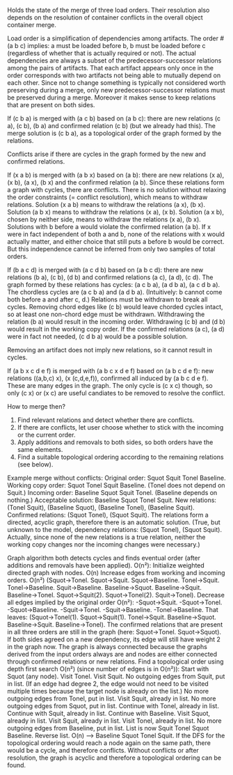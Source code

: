 Holds the state of the merge of three load orders. Their resolution also depends on the resolution of container conflicts in the overall object container merge.

Load order is a simplification of dependencies among artifacts. The order #(a b c) implies: a must be loaded before b, b must be loaded before c (regardless of whether that is actually required or not). The actual dependencies are always a subset of the predecessor-successor relations among the pairs of artifacts. That each artifact appears only once in the order corresponds with two artifacts not being able to mutually depend on each other. Since not to change something is typically not considered worth preserving during a merge, only new predecessor-successor relations must be preserved during a merge. Moreover it makes sense to keep relations that are present on both sides.

If (c b a) is merged with (a c b) based on (a b c): there are new relations (c a), (c b), (b a) and confirmed relation (c b) (but we already had this).
The merge solution is (c b a), as a topological order of the graph formed by the relations.

Conflicts arise if there are cycles in the graph formed by the new and confirmed relations.

If (x a b) is merged with (a b x) based on (a b): there are new relations (x a), (x b), (a x), (b x) and the confirmed relation (a b). Since these relations form a graph with cycles, there are conflicts.
There is no solution without relaxing the order constraints (= conflict resolution), which means to withdraw relations.
Solution (x a b) means to withdraw the relations (a x), (b x).
Solution (a b x) means to withdraw the relations (x a), (x b).
Solution (a x b), chosen by neither side, means to withdraw the relations (x a), (b x).
Solutions with b before a would violate the confirmed relation (a b).
If x were in fact independent of both a and b, none of the relations with x would actually matter, and either choice that still puts a before b would be correct. But this independence cannot be inferred from only two samples of total orders.

If (b a c d) is merged with (a c d b) based on (a b c d): there are new relations (b a), (c b), (d b) and confirmed relations (a c), (a d), (c d). The graph formed by these relations has cycles: (a c b a), (a d b a), (a c d b a). The chordless cycles are (a c b a) and (a d b a). (Intuitively: b cannot come both before a and after c, d.) Relations must be withdrawn to break all cycles. Removing chord edges like (c b) would leave chorded cycles intact, so at least one non-chord edge must be withdrawn. Withdrawing the relation (b a) would result in the incoming order. Withdrawing (c b) and (d b) would result in the working copy order. If the confirmed relations (a c), (a d) were in fact not needed, (c d b a) would be a possible solution.

Removing an artifact does not imply new relations, so it cannot result in cycles.

If (a b x c d e f) is merged with (a b c x d e f) based on (a b c d e f): new relations ((a,b,c) x), (x (c,d,e,f)), confirmed all induced by (a b c d e f). These are many edges in the graph. The only cycle is (c x c) though, so only (c x) or (x c) are useful candiates to be removed to resolve the conflict.

How to merge then?
1. Find relevant relations and detect whether there are conflicts.
2. If there are conflicts, let user choose whether to stick with the incoming or the current order.
3. Apply additions and removals to both sides, so both orders have the same elements.
4. Find a suitable topological ordering according to the remaining relations (see below).

Example merge without conflicts:
Original order: Squot Squit Tonel Baseline.
Working copy order: Squot Tonel Squit Baseline. (Tonel does not depend on Squit.)
Incoming order: Baseline Squot Squit Tonel. (Baseline depends on nothing.)
Acceptable solution: Baseline Squot Tonel Squit.
New relations: (Tonel Squit), (Baseline Squot), (Baseline Tonel), (Baseline Squit).
Confirmed relations: (Squot Tonel), (Squot Squit).
The relations form a directed, acyclic graph, therefore there is an automatic solution.
(True, but unknown to the model, dependency relations: (Squot Tonel), (Squot Squit). Actually, since none of the new relations is a true relation, neither the working copy changes nor the incoming changes were necessary.)

Graph algorithm both detects cycles and finds eventual order (after additions and removals have been applied). O(n²):
Initialize weighted directed graph with nodes. O(n)
Increase edges from working and incoming orders. O(n²)
	(Squot->Tonel. Squot->Squit. Squot->Baseline. Tonel->Squit. Tonel->Baseline. Squit->Baseline.
	Baseline->Squot. Baseline->Squit. Baseline->Tonel. Squot->Squit(2). Squot->Tonel(2). Squit->Tonel).
Decrease all edges implied by the original order O(n²):
	-Squot->Squit. -Squot->Tonel. -Squot->Baseline. -Squit->Tonel. -Squit->Baseline. -Tonel->Baseline.
That leaves: (Squot->Tonel(1). Squot->Squit(1). Tonel->Squit. Baseline->Squot. Baseline->Squit. Baseline->Tonel). The confirmed relations that are present in all three orders are still in the graph (here: Squot->Tonel. Squot->Squot).
If both sides agreed on a new dependency, its edge will still have weight 2 in the graph now.
The graph is always connected because the graphs derived from the input orders always are and nodes are either connected through confirmed relations or new relations.
Find a topological order using depth first search O(n²) (since number of edges is in O(n²)):
	Start with Squot (any node).
	 Visit Tonel.
	  Visit Squit. No outgoing edges from Squit, put in list.
	  (If an edge had degree 2, the edge would not need to be visited multiple times because the target node is already on the list.)
	  No more outgoing edges from Tonel, put in list.
	 Visit Squit, already in list.
	 No more outgoing edges from Squot, put in list.
	Continue with Tonel, already in list.
	Continue with Squit, already in list.
	Continue with Baseline.
	 Visit Squot, already in list.
	 Visit Squit, already in list.
	 Visit Tonel, already in list.
	 No more outgoing edges from Baseline, put in list.
List is now Squit Tonel Squot Baseline.
Reverse list. O(n)
--> Baseline Squot Tonel Squit.
If the DFS for the topological ordering would reach a node again on the same path, there would be a cycle, and therefore conflicts. Without conflicts or after resolution, the graph is acyclic and therefore a topological ordering can be found.